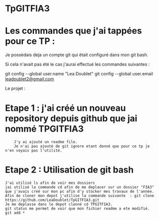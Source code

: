 # TpGITFIA3

# Les commandes que j'ai tappées pour ce TP : 

Je possèdais deja un compte git qui était configuré dans mon git bash.

Si cela n'avait pas été le cas j'aurai effectué les commandes suivantes : 

git config --global user.name "Lea Doublet"
git config --global user.email leadoublet2@gmail.com

Le projet : 

# Etape 1 : j'ai créé un nouveau repository depuis github que jai nommé TPGITFIA3
        J'y ai ajouté un readme file.
        Je n'ai pas ajouté de git ignore etant donné que pour ce tp je n'en voyais pas l'utilité.

# Etape 2 : Utilisation de git bash
    J'ai utilisé ls afin de voir mes dossiers
    jai utilisé la commande cd afin de me deplacer sur un dossier "FIA3" que j'avais créé sur mon pc afin d'y stocker mes travaux de l'année.
    Afin de cloner mon depot j'utilise la commande suivante  : git clone https://github.com/LeaDoublet/TpGITFIA3.git
    Je me deplasse dans le depot clonné cd TPGITFIA3.
    git status me permet de voir que mon fichier readme a ete modifié.
    git add * 

 

